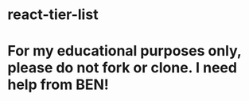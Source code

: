 # react-tier-list

# For my educational purposes only, please do not fork or clone. I need help from BEN!
